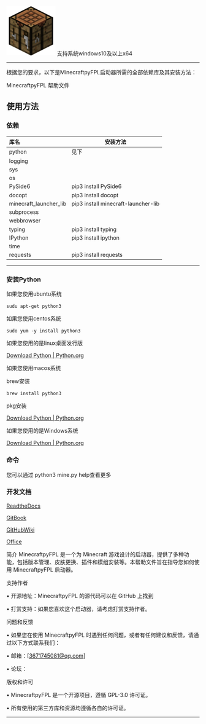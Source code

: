 <img src="8f2dbaeeef030aa5ccbf6e4ef963a9f842252b46b0c91dfccd895c3701f02370.0.PNG" alt="logo">
支持系统windows10及以上x64


---
根据您的要求，以下是MinecraftpyFPL启动器所需的全部依赖库及其安装方法：


MinecraftpyFPL 帮助文件

## 使用方法

### 依赖

| 库名                   | 安装方法                            |
| :--------------------- | ----------------------------------- |
| python                 | 见下                                |
| logging                |                                     |
| sys                    |                                     |
| os                     |                                     |
| PySide6                | pip3 install PySide6                |
| docopt                 | pip3 install docopt                 |
| minecraft_launcher_lib | pip3 install minecraft-launcher-lib |
| subprocess             |                                     |
| webbrowser             |                                     |
| typing                 | pip3 install typing                 |
| IPython                | pip3 install ipython                |
| time                   |                                     |
| requests               | pip3 install requests               |

____________________

### 安装Python

如果您使用ubuntu系统

```
sudu apt-get python3
```

如果您使用centos系统

```
sudo yum -y install python3
```

如果您使用的是linux桌面发行版

[Download Python | Python.org](https://www.python.org/downloads/)

如果您使用macos系统

brew安装

```
brew install python3
```

pkg安装

[Download Python | Python.org](https://www.python.org/downloads/)

如果您使用的是Windows系统

[Download Python | Python.org](https://www.python.org/downloads/)

### 命令

您可以通过 python3 mine.py help查看更多

### 开发文档

[ReadtheDocs](https://python-minecraft-luncher.readthedocs.io/zh_CN/latest/index.html)

[GitBook](https://e2662020s-organization.gitbook.io/pythonminecraftlauncher/)

[GitHubWiki](https://github.com/e2662020/Python-Minecraft-Luncher/wiki)

[Office](https://1drv.ms/w/s!AkQCjlWvIVpVgxjOkJYBDeMWc3OS?e=j2An3c)

简介
MinecraftpyFPL 是一个为 Minecraft 游戏设计的启动器，提供了多种功能，包括版本管理、皮肤更换、插件和模组安装等。本帮助文件旨在指导您如何使用 MinecraftpyFPL 启动器。

支持作者

• 开源地址：MinecraftpyFPL 的源代码可以在 GitHub 上找到

• 打赏支持：如果您喜欢这个启动器，请考虑打赏支持作者。


问题和反馈

• 如果您在使用 MinecraftpyFPL 时遇到任何问题，或者有任何建议和反馈，请通过以下方式联系我们：

• 邮箱：[3671745081@qq.com]

• 论坛：


版权和许可

• MinecraftpyFPL 是一个开源项目，遵循 GPL-3.0 许可证。

• 所有使用的第三方库和资源均遵循各自的许可证。


---
